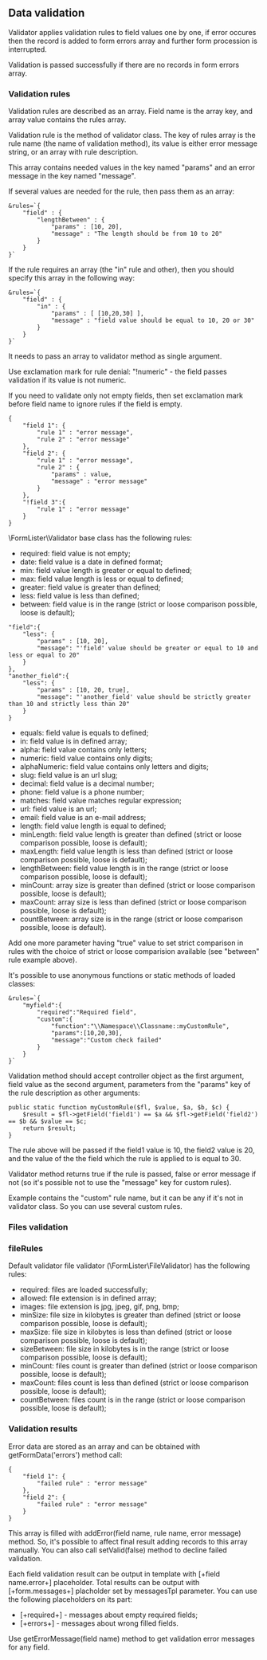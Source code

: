 ## Data validation

Validator applies validation rules to field values one by one, if error occures then the record is added to form errors array and further form procession is interrupted.

Validation is passed successfully if there are no records in form errors array. 

### Validation rules
Validation rules are described as an array. Field name is the array key, and array value contains the rules array. 

Validation rule is the method of validator class. The key of rules array is the rule name (the name of validation method), its value is either error message string, or an array with rule description. 

This array contains needed values in the key named "params" and an error message in the key named "message".

If several values are needed for the rule, then pass them as an array:
```
&rules=`{
    "field" : {
        "lengthBetween" : {
            "params" : [10, 20],
            "message" : "The length should be from 10 to 20"
        }
    }
}`
```

If the rule requires an array (the "in" rule and other), then you should specify this array in the following way:
```
&rules=`{
    "field" : {
        "in" : {
            "params" : [ [10,20,30] ],
            "message" : "field value should be equal to 10, 20 or 30"
        }
    }
}`
```

It needs to pass an array to validator method as single argument.

Use exclamation mark for rule denial: "!numeric" - the field passes validation if its value is not numeric.

If you need to validate only not empty fields, then set exclamation mark before field name to ignore rules if the field is empty.

```
{
    "field 1": {
        "rule 1" : "error message",
        "rule 2" : "error message"
    },
    "field 2": {
        "rule 1" : "error message",
        "rule 2" : {
            "params" : value,
            "message" : "error message"
        }
    },
    "!field 3":{
        "rule 1" : "error message"
    }
}
```
\FormLister\Validator base class has the following rules:

- required: field value is not empty;
- date: field value is a date in defined format;
- min: field value length is greater or equal to defined;
- max: field value length is less or equal to defined;
- greater: field value is greater than defined;
- less: field value is less than defined;
- between: field value is in the range (strict or loose comparison possible, loose is default);
```
"field":{
    "less": {
        "params" : [10, 20],
        "message": "'field' value should be greater or equal to 10 and less or equal to 20"
    }
},
"another_field":{
    "less": {
        "params" : [10, 20, true],
        "message": "'another_field' value should be strictly greater than 10 and strictly less than 20"
    }
}
```
- equals: field value is equals to defined;
- in: field value is in defined array;
- alpha: field value contains only letters;
- numeric: field value contains only digits;
- alphaNumeric: field value contains only letters and digits;
- slug: field value is an url slug;
- decimal: field value is a decimal number;
- phone: field value is a phone number;
- matches: field value matches regular expression;
- url: field value is an url;
- email: field value is an e-mail address;
- length: field value length is equal to defined;
- minLength: field value length is greater than defined (strict or loose comparison possible, loose is default);
- maxLength: field value length is less than defined (strict or loose comparison possible, loose is default);
- lengthBetween: field value length is in the range (strict or loose comparison possible, loose is default);
- minCount: array size is greater than defined (strict or loose comparison possible, loose is default);
- maxCount: array size is less than defined (strict or loose comparison possible, loose is default);
- countBetween: array size is in the range (strict or loose comparison possible, loose is default).

Add one more parameter having "true" value to set strict comparison in rules with the choice of strict or loose comparision available (see "between" rule example above).

It's possible to use anonymous functions or static methods of loaded classes:
```
&rules=`{
    "myfield":{
        "required":"Required field",
        "custom":{
            "function":"\\Namespace\\Classname::myCustomRule",
            "params":[10,20,30],
            "message":"Custom check failed"
        }
    }
}`
```

Validation method should accept controller object as the first argument, field value as the second argument, parameters from the "params" key of the rule description as other arguments:
```
public static function myCustomRule($fl, $value, $a, $b, $c) {
    $result = $fl->getField('field1') == $a && $fl->getField('field2') == $b && $value == $c;
    return $result;
}
```
The rule above will be passed if the field1 value is 10, the field2 value is 20, and the value of the the field which the rule is applied to is equal to 30.

Validator method returns true if the rule is passed, false or error message if not (so it's possible not to use the "message" key for custom rules).

Example contains the "сustom" rule name, but it can be any if it's not in validator class. So you can use several custom rules.

### Files validation
### fileRules
Default validator file validator (\FormLister\FileValidator) has the following rules:

- required: files are loaded successfully;
- allowed: file extension is in defined array;
- images: file extension is jpg, jpeg, gif, png, bmp;
- minSize: file size in kilobytes is greater than defined (strict or loose comparison possible, loose is default);
- maxSize: file size in kilobytes is less than defined (strict or loose comparison possible, loose is default);
- sizeBetween: file size in kilobytes is in the range (strict or loose comparison possible, loose is default);
- minCount: files count is greater than defined (strict or loose comparison possible, loose is default);
- maxCount: files count is less than defined (strict or loose comparison possible, loose is default);
- countBetween: files count is in the range (strict or loose comparison possible, loose is default);

### Validation results
Error data are stored as an array and can be obtained with getFormData('errors') method call:
```
{
    "field 1": {
        "failed rule" : "error message"
    },
    "field 2": {
        "failed rule" : "error message"
    }
}
```
This array is filled with addError(field name, rule name, error message) method. So, it's possible to affect final result adding records to this array manually. You can also call setValid(false) method to decline failed validation. 

Each field validation result can be output in template with [+field name.error+] placeholder. Total results can be output with [+form.messages+] placholder set by messagesTpl parameter. You can use the following placeholders on its part: 

- [+required+] - messages about empty required fields;
- [+errors+] - messages about wrong filled fields.

Use getErrorMessage(field name) method to get validation error messages for any field.

